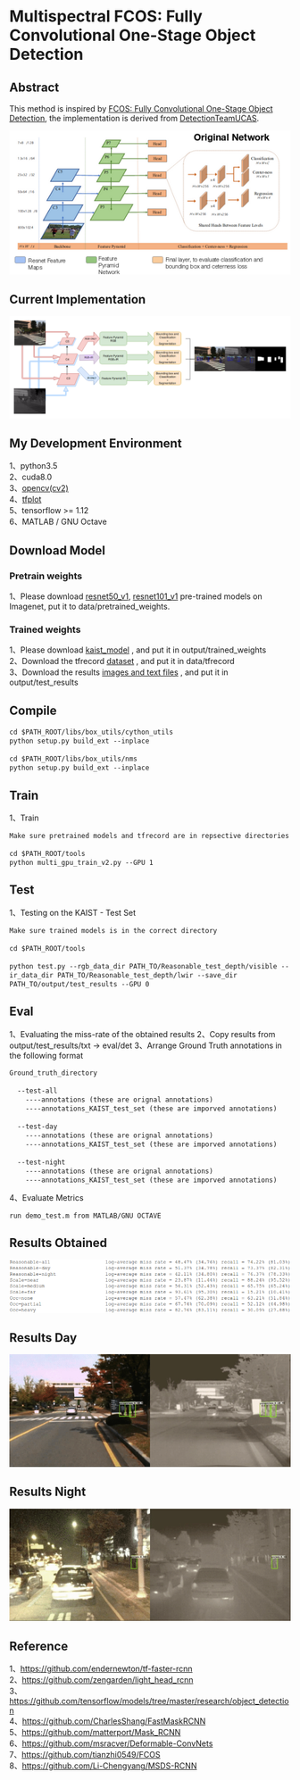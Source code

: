 # Multispectral FCOS: Fully Convolutional One-Stage Object Detection     


## Abstract
This method is inspired by [FCOS: Fully Convolutional One-Stage Object Detection](https://arxiv.org/abs/1904.01355), the implementation is derived from [DetectionTeamUCAS](https://github.com/DetectionTeamUCAS/FCOS_Tensorflow).     

![1](Original_FCOS.png)         
## Current Implementation
![2](FCOS+Seg.png)         

## My Development Environment
1、python3.5             
2、cuda8.0                     
3、[opencv(cv2)](https://pypi.org/project/opencv-python/)    
4、[tfplot](https://github.com/wookayin/tensorflow-plot)             
5、tensorflow >= 1.12                   
6、MATLAB / GNU Octave                   

## Download Model
### Pretrain weights
1、Please download [resnet50_v1](http://download.tensorflow.org/models/resnet_v1_50_2016_08_28.tar.gz), [resnet101_v1](http://download.tensorflow.org/models/resnet_v1_101_2016_08_28.tar.gz) pre-trained models on Imagenet, put it to data/pretrained_weights.       

### Trained weights

1、Please download [kaist_model]() , and put it in output/trained_weights </br>
2、Download the tfrecord [dataset]() , and put it in data/tfrecord </br>
3、Download the results [images and text files]() , and put it in output/test_results </br>


## Compile

```  
cd $PATH_ROOT/libs/box_utils/cython_utils
python setup.py build_ext --inplace

cd $PATH_ROOT/libs/box_utils/nms
python setup.py build_ext --inplace
```

## Train
1、Train
```  
Make sure pretrained models and tfrecord are in repsective directories

cd $PATH_ROOT/tools
python multi_gpu_train_v2.py --GPU 1

```


## Test
1、Testing on the KAIST - Test Set
```  
Make sure trained models is in the correct directory

cd $PATH_ROOT/tools

python test.py --rgb_data_dir PATH_TO/Reasonable_test_depth/visible --ir_data_dir PATH_TO/Reasonable_test_depth/lwir --save_dir PATH_TO/output/test_results --GPU 0

```


## Eval
1、Evaluating the miss-rate of the obtained results
2、Copy results from output/test_results/txt -> eval/det
3、Arrange Ground Truth annotations in the following format

```  
Ground_truth_directory

  --test-all
    ----annotations (these are orignal annotations)
    ----annotations_KAIST_test_set (these are imporved annotations)

  --test-day
    ----annotations (these are orignal annotations)
    ----annotations_KAIST_test_set (these are imporved annotations)

  --test-night
    ----annotations (these are orignal annotations)
    ----annotations_KAIST_test_set (these are imporved annotations)
```  
4、Evaluate Metrics

```  
run demo_test.m from MATLAB/GNU OCTAVE
``` 

## Results Obtained
![3](Results.png)         

## Results Day

![](gifs/day_fcos.gif)


## Results Night

![](gifs/night_fcos.gif)

## Reference
1、https://github.com/endernewton/tf-faster-rcnn   
2、https://github.com/zengarden/light_head_rcnn   
3、https://github.com/tensorflow/models/tree/master/research/object_detection        
4、https://github.com/CharlesShang/FastMaskRCNN       
5、https://github.com/matterport/Mask_RCNN      
6、https://github.com/msracver/Deformable-ConvNets      
7、https://github.com/tianzhi0549/FCOS       
8、https://github.com/Li-Chengyang/MSDS-RCNN       
